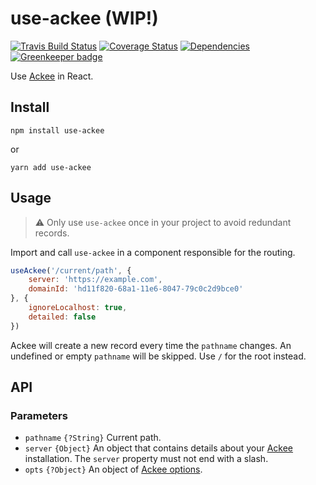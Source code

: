 # use-ackee (WIP!)

[![Travis Build Status](https://travis-ci.org/electerious/use-ackee.svg?branch=master)](https://travis-ci.org/electerious/use-ackee) [![Coverage Status](https://coveralls.io/repos/github/electerious/use-ackee/badge.svg?branch=master)](https://coveralls.io/github/electerious/use-ackee?branch=master) [![Dependencies](https://david-dm.org/electerious/use-ackee.svg)](https://david-dm.org/electerious/use-ackee#info=dependencies) [![Greenkeeper badge](https://badges.greenkeeper.io/electerious/use-ackee.svg)](https://greenkeeper.io/)

Use [Ackee](https://github.com/electerious/Ackee) in React.

## Install

```
npm install use-ackee
```

or

```
yarn add use-ackee
```

## Usage

> ⚠️ Only use `use-ackee` once in your project to avoid redundant records.

Import and call `use-ackee` in a component responsible for the routing.

```js
useAckee('/current/path', {
	server: 'https://example.com',
	domainId: 'hd11f820-68a1-11e6-8047-79c0c2d9bce0'
}, {
	ignoreLocalhost: true,
	detailed: false
})
```

Ackee will create a new record every time the `pathname` changes. An undefined or empty `pathname` will be skipped. Use `/` for the root instead.

## API

### Parameters

- `pathname` `{?String}` Current path.
- `server` `{Object}` An object that contains details about your [Ackee](https://github.com/electerious/Ackee) installation. The `server` property must not end with a slash.
- `opts` `{?Object}` An object of [Ackee options](https://github.com/electerious/ackee-tracker#options).